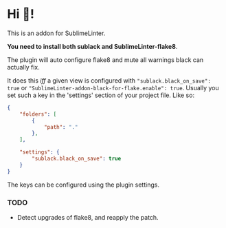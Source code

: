 # Hi :wave:!

This is an addon for SublimeLinter. 

**You need to install both sublack and SublimeLinter-flake8**.

The plugin will auto configure flake8 and mute all warnings black can actually fix. 

It does this _iff_ a given view is configured with `"sublack.black_on_save": true` or `"SublimeLinter-addon-black-for-flake.enable": true`. Usually you set such a key in the 'settings' section of your project file. Like so:

```json
{
    "folders": [
        {
            "path": "."
        },
    ],

    "settings": {
        "sublack.black_on_save": true
    }
}
```

The keys can be configured using the plugin settings.



### TODO
- Detect upgrades of flake8, and reapply the patch. 

